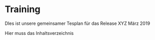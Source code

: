 # Training
DIes ist unsere gemeinsamer Tesplan für das Release XYZ März 2019

Hier muss das Inhaltsverzeichnis 
